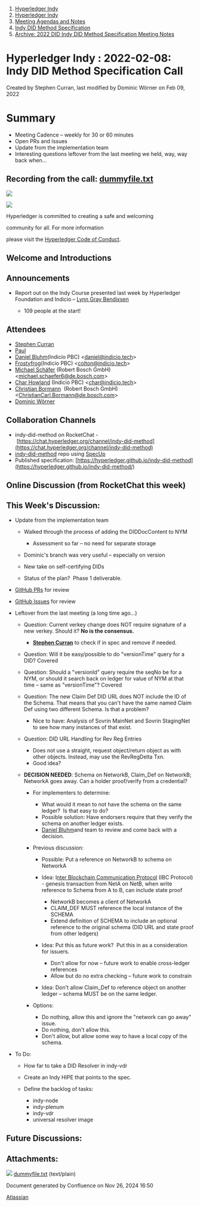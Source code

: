 1. [Hyperledger Indy](index.html)
2. [Hyperledger Indy](Hyperledger-Indy_19464194.html)
3. [Meeting Agendas and Notes](Meeting-Agendas-and-Notes_19464715.html)
4. [Indy DID Method Specification](Indy-DID-Method-Specification_19465516.html)
5. [Archive: 2022 DID Indy DID Method Specification Meeting Notes](19465839.html)

# Hyperledger Indy : 2022-02-08: Indy DID Method Specification Call

Created by Stephen Curran, last modified by Dominic Wörner on Feb 09, 2022

# Summary

- Meeting Cadence – weekly for 30 or 60 minutes
- Open PRs and Issues
- Update from the implementation team
- Interesting questions leftover from the last meeting we held, way, way back when...

## Recording from the call: [dummyfile.txt](#)

![](https://wiki.hyperledger.org/download/attachments/29034696/Antitrustnotice.png?version=1&modificationDate=1581695654000&api=v2)

![](https://wiki.hyperledger.org/download/attachments/2392771/welcome.png?version=2&modificationDate=1572450107000&api=v2)

Hyperledger is committed to creating a safe and welcoming

community for all. For more information

please visit the [Hyperledger Code of Conduct](https://lf-hyperledger.atlassian.net/wiki/spaces/HYP/pages/19595281/Hyperledger+Code+of+Conduct).

## Welcome and Introductions

## Announcements

- Report out on the Indy Course presented last week by Hyperledger Foundation and Indicio – [Lynn Gray Bendixsen](https://lf-hyperledger.atlassian.net/wiki/people/618ec0fbe1b3e0006978ab61?ref=confluence)
  
  - 109 people at the start!

## Attendees

- [Stephen Curran](https://lf-hyperledger.atlassian.net/wiki/people/557058:d676f135-ecd6-465b-b7eb-f87976bf4569?ref=confluence)
- [Paul](https://lf-hyperledger.atlassian.net/wiki/people/6096f0170b80a600693aeaf3?ref=confluence)
- [Daniel Bluhm](https://lf-hyperledger.atlassian.net/wiki/people/712020:c322d585-d6d2-4479-a990-b91fac45db1c?ref=confluence)(Indicio PBC) &lt;daniel@indicio.tech&gt;
- [Frostyfrog](https://lf-hyperledger.atlassian.net/wiki/people/557058:65c4fa44-5241-41cc-8835-455239d51ed7?ref=confluence)(Indicio PBC) &lt;colton@indicio.tech&gt;
- [Michael Schäfer](https://lf-hyperledger.atlassian.net/wiki/people/5fad776881b28800781eba81?ref=confluence) (Robert Bosch GmbH) &lt;michael.schaefer6@de.bosch.com&gt;
- [Char Howland](https://lf-hyperledger.atlassian.net/wiki/people/60998bf1dafdf00068e21bae?ref=confluence) (Indicio PBC) &lt;char@indicio.tech&gt;
- [Christian Bormann](https://lf-hyperledger.atlassian.net/wiki/people/712020:402bd53a-7b29-43cf-927d-955c323c7ed7?ref=confluence)  (Robert Bosch GmbH) &lt;ChristianCarl.Bormann@de.bosch.com&gt;
- [Dominic Wörner](https://lf-hyperledger.atlassian.net/wiki/people/557058:cd48c258-308c-45bc-828f-909cf9284982?ref=confluence)

## Collaboration Channels

- indy-did-method on RocketChat - [https://chat.hyperledger.org/channel/indy-did-method](https://chat.hyperledger.org/channel/indy-did-method)
- [indy-did-method](https://github.com/hyperledger/indy-did-method) repo using [SpecUp](https://github.com/decentralized-identity/spec-up)
- Published specification: [https://hyperledger.github.io/indy-did-method](https://hyperledger.github.io/indy-did-method/)

## Online Discussion (from RocketChat this week)

## This Week's Discussion:

- Update from the implementation team
  
  - Walked through the process of adding the DIDDocContent to NYM
    
    - Assessment so far – no need for separate storage
  - Dominic's branch was very useful – especially on version
  - New take on self-certifying DIDs
  - Status of the plan?  Phase 1 deliverable.
- [GitHub PRs](https://github.com/hyperledger/indy-did-method/pulls) for review
- [GitHub Issues](https://github.com/hyperledger/indy-did-method/issues) for review
- Leftover from the last meeting (a long time ago...)
  
  - Question: Current verkey change does NOT require signature of a new verkey. Should it? **No is the consensus.**
    
    - [**Stephen Curran**](https://lf-hyperledger.atlassian.net/wiki/people/557058:d676f135-ecd6-465b-b7eb-f87976bf4569?ref=confluence) to check if in spec and remove if needed.
  - Question: Will it be easy/possible to do "versionTime" query for a DID? Covered
  - Question: Should a "versionId" query require the seqNo be for a NYM, or should it search back on ledger for value of NYM at that time – same as "versionTime"? Covered
  - Question: The new Claim Def DID URL does NOT include the ID of the Schema. That means that you can't have the same named Claim Def using two different Schema. Is that a problem?
    
    - Nice to have: Analysis of Sovrin MainNet and Sovrin StagingNet to see how many instances of that exist.
  - Question: DID URL Handling for Rev Reg Entries
    
    - Does not use a straight, request object/return object as with other objects. Instead, may use the RevRegDelta Txn.
    - Good idea?
  - **DECISION NEEDED**: Schema on NetworkB, Claim\_Def on NetworkB; NetworkA goes away. Can a holder proof/verify from a credential?
    
    - For implementers to determine:
      
      - What would it mean to not have the schema on the same ledger?  Is that easy to do?
      - Possible solution: Have endorsers require that they verify the schema on another ledger exists.
      - [Daniel Bluhm](https://lf-hyperledger.atlassian.net/wiki/people/712020:c322d585-d6d2-4479-a990-b91fac45db1c?ref=confluence)and team to review and come back with a decision.
    - Previous discussion:
      
      - Possible: Put a reference on NetworkB to schema on NetworkA
      - Idea: I[nter Blockchain Communication Protocol](https://ibcprotocol.org/) (IBC Protocol) - genesis transaction from NetA on NetB, when write reference to Schema from A to B, can include state proof
        
        - NetworkB becomes a client of NetworkA
        - CLAIM\_DEF MUST reference the local instance of the SCHEMA
        - Extend definition of SCHEMA to include an optional reference to the original schema (DID URL and state proof from other ledgers)
      - Idea: Put this as future work?  Put this in as a consideration for issuers.
        
        - Don't allow for now – future work to enable cross-ledger references
        - Allow but do no extra checking – future work to constrain
      - Idea: Don't allow Claim\_Def to reference object on another ledger – schema MUST be on the same ledger.
    - Options:
      
      - Do nothing, allow this and ignore the "network can go away" issue.
      - Do nothing, don't allow this.
      - Don't allow, but allow some way to have a local copy of the schema.
- To Do:
  
  - How far to take a DID Resolver in indy-vdr
  - Create an Indy HIPE that points to the spec.
  - Define the backlog of tasks:
    
    - indy-node
    - indy-plenum
    - indy-vdr
    - universal resolver image

## Future Discussions:

## Attachments:

![](images/icons/bullet_blue.gif) [dummyfile.txt](attachments/19464515/19465979.txt) (text/plain)

Document generated by Confluence on Nov 26, 2024 16:50

[Atlassian](http://www.atlassian.com/)
